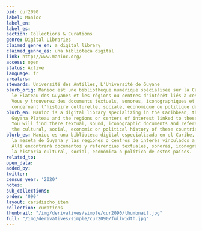 ```yaml
---
pid: cur2090
label: Manioc
label_en:
label_es:
section: Collections & Curations
genre: Digital Libraries
claimed_genre_en: a digital library
claimed_genre_es: una biblioteca digital
link: http://www.manioc.org/
access: open
status: Active
language: fr
creators:
stewards: Université des Antilles, L'Université de Guyane
blurb_orig: Manioc est une bibliothèque numérique spécialisée sur la Caraïbe, l'Amazonie,
  le Plateau des Guyanes et les régions ou centres d'intérêt liés à ces territoires.
  Vous y trouverez des documents textuels, sonores, iconographiques et des références
  concernant l'histoire culturelle, sociale, économique ou politique de ces pays.
blurb_en: Manioc is a digital library specializing in the Caribbean, the Amazon, the
  Guyana Plateau and the regions or centers of interest linked to these territories.
  You will find there textual, sound, iconographic documents and references concerning
  the cultural, social, economic or political history of these countries.
blurb_es: Manioc es una biblioteca digital especializada en el Caribe, la Amazonía,
  la meseta de Guyana y las regiones o centros de interés vinculados a estos territorios.
  Allí encontrará documentos y referencias textuales, sonoras, iconográficas sobre
  la historia cultural, social, económica o política de estos países.
related_to:
open_data:
added_by:
twitter:
census_year: '2020'
notes:
sub_collections:
order: '090'
layout: caridischo_item
collection: curations
thumbnail: "/img/derivatives/simple/cur2090/thumbnail.jpg"
full: "/img/derivatives/simple/cur2090/fullwidth.jpg"
---
```

